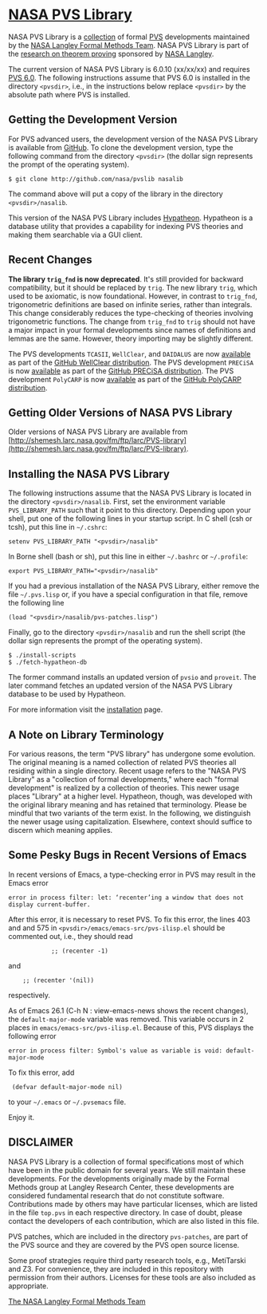 [NASA PVS Library](http://shemesh.larc.nasa.gov/fm/ftp/larc/PVS-library)
=

NASA PVS Library is a
[collection](http://shemesh.larc.nasa.gov/fm/ftp/larc/PVS-library/library.html)
 of formal [PVS](http://pvs.csl.sri.com) developments
maintained by the [NASA
Langley Formal Methods Team](http://shemesh.larc.nasa.gov/fm). NASA PVS Library
is part of the
  [research on theorem proving](http://shemesh.larc.nasa.gov/fm/fm-pvs.html) sponsored by [NASA
  Langley](http://www.nasa.gov/centers/langley/home).

The current version of NASA PVS Library is 6.0.10 (xx/xx/xx)
and requires [PVS 6.0](http://pvs.csl.sri.com/download.shtml). The
following instructions assume that PVS 6.0 is installed in the directory
`<pvsdir>`, i.e., in the instructions below replace `<pvsdir>` by the
absolute path where PVS is installed.

Getting the Development Version
-
For PVS advanced users, the development version of the NASA PVS Library is available from
[GitHub](https://github.com/nasa/pvslib). To clone the development
version, type the following command from the directory `<pvsdir>`
(the dollar sign represents the prompt of the operating system).

~~~
$ git clone http://github.com/nasa/pvslib nasalib 
~~~

The command above will put a copy of the library in the directory
`<pvsdir>/nasalib`.

This version of the NASA PVS Library includes
[Hypatheon](http://shemesh.larc.nasa.gov/people/bld/hypatheon.html).
Hypatheon is a database utility that provides a capability for indexing PVS theories and making
them searchable via a GUI client.

Recent Changes
-
**The library `trig_fnd` is now deprecated**. It's still provided for
backward compatibility, but it should be replaced by `trig`.  The new
library `trig`, which used to be axiomatic, is now
foundational. However, in contrast to `trig_fnd`, trigonometric
definitions are based on infinite series, rather than integrals. This
change considerably reduces the type-checking of theories involving
trigonometric functions. The change from `trig_fnd` to `trig` should
not have a major impact in your formal developments since names of
definitions and lemmas are the same. However, theory importing may be
slightly different.

The PVS developments `TCASII`, `WellClear`,  and `DAIDALUS` are now
[available](https://github.com/nasa/WellClear/tree/master/PVS) as part 
of the
[GitHub WellClear distribution](https://github.com/nasa/WellClear). The PVS development `PRECiSA`  is now
[available](https://github.com/nasa/PRECiSA/tree/master/PVS) as part 
of the [GitHub PRECiSA distribution](https://github.com/nasa/PRECiSA). The PVS development `PolyCARP`  is now
[available](https://github.com/nasa/PolyCARP/tree/master/PVS) as part 
of the [GitHub PolyCARP distribution](https://github.com/nasa/PolyCARP).

Getting Older Versions of NASA PVS Library 
-
Older versions of NASA PVS Library are available from
[http://shemesh.larc.nasa.gov/fm/ftp/larc/PVS-library](http://shemesh.larc.nasa.gov/fm/ftp/larc/PVS-library). 

Installing the NASA PVS Library
-
The following instructions assume that the NASA PVS Library is located
in the directory `<pvsdir>/nasalib`. First, set
the environment variable `PVS_LIBRARY_PATH` such that it point to this
directory. Depending upon your shell, put one of the following lines
in your startup script.  In C shell (csh or tcsh), put this line in `~/.cshrc`:

~~~
setenv PVS_LIBRARY_PATH "<pvsdir>/nasalib"
~~~

In Borne shell (bash or sh), put this line in either `~/.bashrc` or `~/.profile`:

~~~
export PVS_LIBRARY_PATH="<pvsdir>/nasalib"
~~~

If you had a previous installation of the NASA PVS Library, either
remove the file `~/.pvs.lisp` or, if you have a special configuration
in that file, remove the following line  

~~~
(load "<pvsdir>/nasalib/pvs-patches.lisp") 
~~~

Finally, go to the directory `<pvsdir>/nasalib` and run the shell
script (the dollar sign represents the prompt of the operating system).

~~~
$ ./install-scripts
$ ./fetch-hypatheon-db
~~~

The former command installs an updated version of `pvsio` and `proveit`.
The later command fetches an updated version
of the NASA PVS Library database to be used by Hypatheon.

For more information visit the [installation](http://shemesh.larc.nasa.gov/fm/ftp/larc/PVS-library/installation.html)
page.

A Note on Library Terminology
-
For various reasons, the term "PVS library" has undergone some
evolution. The original meaning is a named
collection of related PVS theories all residing within a single
directory. Recent usage refers to the "NASA PVS Library"
as a "collection of formal developments," where each
"formal development" is realized by a collection of
theories. This newer usage places "Library" at a higher level.
Hypatheon, though, was developed with the original library meaning
and has retained that terminology.
Please be mindful that two variants of the term exist.
In the following, we distinguish the newer usage using capitalization.
Elsewhere, context should suffice to discern which meaning applies.

Some Pesky Bugs in Recent Versions of Emacs
-
In recent versions of Emacs, a type-checking error in PVS may result in the Emacs error 
```
error in process filter: let: ‘recenter’ing a window that does not display current-buffer.
```
After this error, it is necessary to reset PVS. To fix this error, the lines 403 and and 575 in `<pvsdir>/emacs/emacs-src/pvs-ilisp.el` should be commented out, i.e., they should read
```
		    ;; (recenter -1)
```
and 
```
	;; (recenter '(nil))
```
respectively.

As of Emacs 26.1 (C-h N : view-emacs-news shows the recent changes),
the `default-major-mode` variable was removed. This variable occurs in
2 places in
`emacs/emacs-src/pvs-ilisp.el`. Because of this, PVS displays the
following error
```
error in process filter: Symbol's value as variable is void: default-major-mode
```

To fix this error,  add
```
 (defvar default-major-mode nil)
```
to your `~/.emacs` or `~/.pvsemacs` file.

Enjoy it.

DISCLAIMER
--
NASA PVS Library is a collection of formal specifications most of
which have been in the public domain for several years. We still
maintain these developments. For the developments originally made by
the Formal Methods group at Langley Research Center, these
developments are considered fundamental research that do not
constitute software. Contributions made by others may have particular
licenses, which are listed in the file `top.pvs` in each
respective directory.  In case of doubt, please contact the developers
of each contribution, which are also listed in this file.

PVS patches, which are included in the directory `pvs-patches`, are part of the
PVS source and they are covered by the PVS open source license.

Some proof strategies require third party research tools, e.g.,
MetiTarski and Z3. For convenience, they are included in this
repository with permission from their authors. Licenses for these
tools are also included as appropriate.


[The NASA Langley Formal Methods Team](http://shemesh.larc.nasa.gov/fm)

